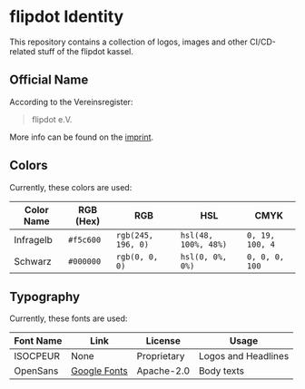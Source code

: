 # flipdot Identity
This repository contains a collection of logos, images and other CI/CD-related stuff of the flipdot kassel.

## Official Name
According to the Vereinsregister:
> flipdot e.V.

More info can be found on the [imprint](https://flipdot.org/wiki/Impressum).

## Colors
Currently, these colors are used:

| Color Name | RGB (Hex) | RGB                | HSL                  | CMYK            |
|------------|-----------|--------------------|----------------------|-----------------|
| Infragelb  | `#f5c600` | `rgb(245, 196, 0)` | `hsl(48, 100%, 48%)` | `0, 19, 100, 4` |
| Schwarz    | `#000000` | `rgb(0, 0, 0)`     | `hsl(0, 0%, 0%)`     | `0, 0, 0, 100`  |


## Typography
Currently, these fonts are used:

| Font Name | Link                                                        | License     | Usage               |
|-----------|-------------------------------------------------------------|-------------|---------------------|
| ISOCPEUR  | None                                                        | Proprietary | Logos and Headlines |
| OpenSans  | [Google Fonts](https://fonts.google.com/specimen/Open+Sans) | Apache-2.0  | Body texts          |

